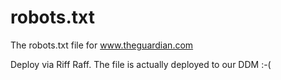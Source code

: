 robots.txt
==========

The robots.txt file for www.theguardian.com

Deploy via Riff Raff. The file is actually deployed to our DDM :-(
